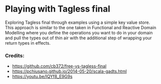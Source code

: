 # Playing with Tagless final

Exploring Tagless final through examples using a simple key value store. This approach is similar to the one taken in 
Functional and Reactive Domain Modelling where you define the operations you want to do in your domain and pull the 
types out of thin air with the additional step of wrapping your return types in effects. 

### Credits:
- https://github.com/cb372/free-vs-tagless-final
- https://pchiusano.github.io/2014-05-20/scala-gadts.html
- https://youtu.be/IQYf8_E9G9s
